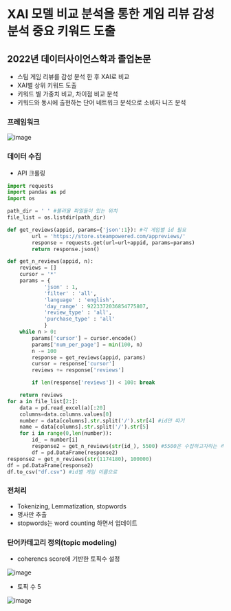 # XAI 모델 비교 분석을 통한 게임 리뷰 감성 분석 중요 키워드 도출

## 2022년 데이터사이언스학과 졸업논문
- 스팀 게임 리뷰를 감성 분석 한 후 XAI로 비교
- XAI별 상위 키워드 도출
- 키워드 별 가중치 비교, 차이점 비교 분석
- 키워드와 동시에 출현하는 단어 네트워크 분석으로 소비자 니즈 분석


### 프레임워크
![image](https://user-images.githubusercontent.com/70933580/174726081-d1f25395-d8b0-40e2-9edf-b9313774f7f4.png)


### 데이터 수집
- API 크롤링
```python
import requests
import pandas as pd
import os

path_dir = ' ' #불러올 파일들이 있는 위치
file_list = os.listdir(path_dir)

def get_reviews(appid, params={'json':1}): #각 게임별 id 필요
        url = 'https://store.steampowered.com/appreviews/'
        response = requests.get(url=url+appid, params=params)
        return response.json()

def get_n_reviews(appid, n):
    reviews = []
    cursor = '*'
    params = {
            'json' : 1,
            'filter' : 'all',
            'language' : 'english',
            'day_range' : 9223372036854775807,
            'review_type' : 'all',
            'purchase_type' : 'all'
            }
    while n > 0:
        params['cursor'] = cursor.encode()
        params['num_per_page'] = min(100, n)
        n -= 100
        response = get_reviews(appid, params)
        cursor = response['cursor']
        reviews += response['reviews']

        if len(response['reviews']) < 100: break

    return reviews
for a in file_list[2:]:
    data = pd.read_excel(a)[:20]
    columns=data.columns.values[0]
    number = data[columns].str.split('/').str[4] #id만 따기
    name = data[columns].str.split('/').str[5]
    for i in range(0,len(number)):
        id_ = number[i]   
        response2 = get_n_reviews(str(id_), 5500) #5500은 수집하고자하는 리뷰 갯수 리뷰갯수 조정가능
        df = pd.DataFrame(response2)       
response2 = get_n_reviews(str(1174180), 100000)
df = pd.DataFrame(response2)
df.to_csv("df.csv") #id별 게임 이름으로 
```

### 전처리 
- Tokenizing, Lemmatization, stopwords 
- 명사만 추출 
- stopwords는 word counting 하면서 업데이트

### 단어카테고리 정의(topic modeling)
- coherencs score에 기반한 토픽수 설정

![image](https://user-images.githubusercontent.com/70933580/174726389-fbebb9d4-71a3-4263-be07-8a28771bd4c2.png)

- 토픽 수 5

![image](https://user-images.githubusercontent.com/70933580/174726508-aa38a293-f8e0-4c87-bc90-8c0bf38a2bf0.png)
